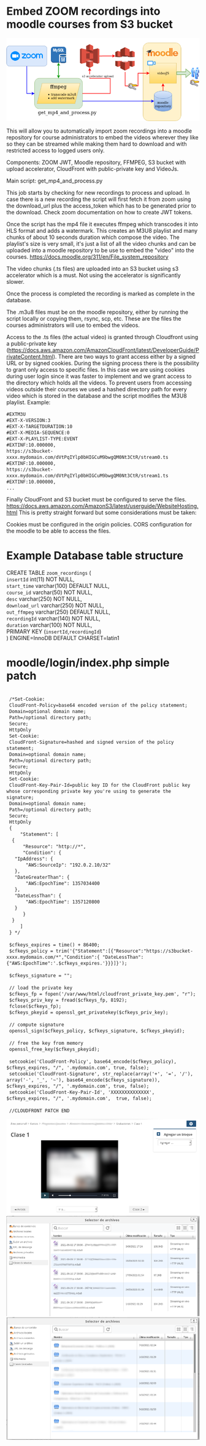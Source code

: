 # Embed ZOOM recordings into moodle courses from S3 bucket 

![ZOOM MOODLE diagram](/zoommoodle_flow.png)

This will allow you to automatically import zoom recordings into a moodle repository for course administrators to embed the videos wherever they like so they can be streamed while making them hard to download and with restricted access to logged users only.

Components: ZOOM JWT, Moodle repository, FFMPEG, S3 bucket with upload accelerator, CloudFront with public-private key and VideoJs.

Main script: get_mp4_and_process.py

This job starts by checking for new recordings to process and upload. In case there is a new recording the script will first fetch it from zoom using the download_url plus the access_token which has to be generated prior to the download. Check zoom documentation on how to create JWT tokens.

Once the script has the mp4 file it executes ffmpeg which transcodes it into HLS format and adds a watermark. 
This creates an M3U8 playlist and many chunks of about 10 seconds duration which compose the video. The playlist's size is very small, it's just a list of all the video chunks and can be uploaded into a moodle repository to be use to embed the "video" into the courses. 
https://docs.moodle.org/311/en/File_system_repository

The video chunks (.ts files) are uploaded into an S3 bucket using s3 accelerator which is a must. Not using the accelerator is significantly slower.

Once the process is completed the recording is marked as complete in the database.

The .m3u8 files must be on the moodle repository, either by running the script locally or copying them, rsync, scp, etc. These are the files the courses administrators will use to embed the videos.

Access to the .ts files (the actual video) is granted through Cloudfront using a public-private key (https://docs.aws.amazon.com/AmazonCloudFront/latest/DeveloperGuide/PrivateContent.html). There are two ways to grant access either by a signed URL or by signed cookies. During the signing process there is the possibility to grant only access to specific files. In this case we are using cookies during user login since it was faster to implement and we grant access to the directory which holds all the videos. To prevent users from accessing videos outside their courses we used a hashed directory path for every video which is stored in the database and the script modifies the M3U8 playlist. Example:


```# head  2021-09-16\ 18\:30\:00\ -\ 28143\(e619211a-bbe6-4dc1-bd8e-8eb1e2a70fbc\).m3u8 
#EXTM3U
#EXT-X-VERSION:3
#EXT-X-TARGETDURATION:10
#EXT-X-MEDIA-SEQUENCE:0
#EXT-X-PLAYLIST-TYPE:EVENT
#EXTINF:10.000000,
https://s3bucket-xxxx.mydomain.com/dVtPqIYlp0bHIGCuM9bwgQM0Nt3CtR/stream0.ts
#EXTINF:10.000000,
https://s3bucket-xxxx.mydomain.com/dVtPqIYlp0bHIGCuM9bwgQM0Nt3CtR/stream1.ts
#EXTINF:10.000000,
...
```

Finally CloudFront and S3 bucket must be configured to serve the files. https://docs.aws.amazon.com/AmazonS3/latest/userguide/WebsiteHosting.html
This is pretty straight forward but some considerations must be taken:

Cookies must be configured in the origin policies.
CORS configuration for the moodle to be able to access the files.



# Example Database table structure
  
CREATE TABLE `zoom_recordings` (  
  `insertId` int(11) NOT NULL,  
  `start_time` varchar(100) DEFAULT NULL,  
  `course_id` varchar(50) NOT NULL,  
  `desc` varchar(250) NOT NULL,  
  `download_url` varchar(250) NOT NULL,  
  `out_ffmpeg` varchar(250) DEFAULT NULL,  
  `recordingId` varchar(140) NOT NULL,  
  `duration` varchar(100) NOT NULL,  
  PRIMARY KEY (`insertId`,`recordingId`)  
) ENGINE=InnoDB DEFAULT CHARSET=latin1  

# moodle/login/index.php simple patch

```//CLODFRONT PATCH

 /*Set-Cookie: 
 CloudFront-Policy=base64 encoded version of the policy statement; 
 Domain=optional domain name; 
 Path=/optional directory path; 
 Secure; 
 HttpOnly
 Set-Cookie: 
 CloudFront-Signature=hashed and signed version of the policy statement; 
 Domain=optional domain name; 
 Path=/optional directory path; 
 Secure; 
 HttpOnly
 Set-Cookie: 
 CloudFront-Key-Pair-Id=public key ID for the CloudFront public key whose corresponding private key you're using to generate the signature; 
 Domain=optional domain name; 
 Path=/optional directory path; 
 Secure; 
 HttpOnly 
 {
     "Statement": [
  {
      "Resource": "http://*",
      "Condition": {
   "IpAddress": {
       "AWS:SourceIp": "192.0.2.10/32"
   },
   "DateGreaterThan": {
       "AWS:EpochTime": 1357034400
   },
   "DateLessThan": {
       "AWS:EpochTime": 1357120800
   }
      }
  }
     ]
 } */

 $cfkeys_expires = time() + 86400;
 $cfkeys_policy = trim('{"Statement":[{"Resource":"https://s3bucket-xxxx.mydomain.com/*","Condition":{ "DateLessThan":{"AWS:EpochTime":'.$cfkeys_expires.'}}}]}');

 $cfkeys_signature = "";

 // load the private key
 $cfkeys_fp = fopen('/var/www/html/cloudfront_private_key.pem', "r");
 $cfkeys_priv_key = fread($cfkeys_fp, 8192);
 fclose($cfkeys_fp);
 $cfkeys_pkeyid = openssl_get_privatekey($cfkeys_priv_key);

 // compute signature
 openssl_sign($cfkeys_policy, $cfkeys_signature, $cfkeys_pkeyid);

 // free the key from memory
 openssl_free_key($cfkeys_pkeyid);

 setcookie('CloudFront-Policy', base64_encode($cfkeys_policy), $cfkeys_expires, "/", '.mydomain.com', true, false);
 setcookie('CloudFront-Signature', str_replace(array('+', '=', '/'), array('-', '_', '~'), base64_encode($cfkeys_signature)), $cfkeys_expires, "/", '.mydomain.com', true, false);
 setcookie('CloudFront-Key-Pair-Id', 'XXXXXXXXXXXXXX', $cfkeys_expires, "/", '.mydomain.com',  true, false);

 //CLOUDFRONT PATCH END
``` 
 
![moodle1](/images/moodle1.png)
![moodle2](/images/moodle2.png)
![moodle3](/images/moodle3.png)

